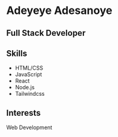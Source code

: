 # Adeyeye Adesanoye
## Full Stack Developer

## Skills
- HTML/CSS
- JavaScript
- React
- Node.js
- Tailwindcss

## Interests
Web Development
